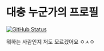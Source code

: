 # 대충 누군가의 프로필
 [![GitHub Status](https://github-readme-stats.vercel.app/api?username=SRCiN&theme=radical&show_icons=true)](https://github.com/anuraghazra/github-readme-stats)

뭐하는 사람인지 저도 모르겠어요 ㅇㅅㅇ

